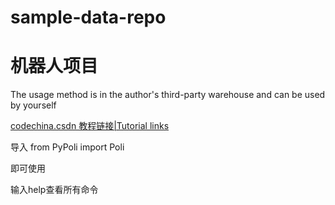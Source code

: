 # sample-data-repo

# 机器人项目

The usage method is in the author's third-party warehouse and can be used by yourself

[codechina.csdn 教程链接|Tutorial links](https://codechina.csdn.net/qq_53280175/polirobt)

导入 from PyPoli import Poli

即可使用

输入help查看所有命令